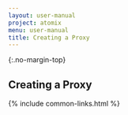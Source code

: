 ```yaml
---
layout: user-manual
project: atomix
menu: user-manual
title: Creating a Proxy
---
```


{:.no-margin-top}

## Creating a Proxy

{% include common-links.html %}
